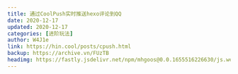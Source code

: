 ```yaml
---
title: 通过CoolPush实时推送hexo评论到QQ
date: 2020-12-17
updated: 2020-12-17
categories: [进阶玩法]
author: W4J1e
link: https://hin.cool/posts/cpush.html
backup: https://archive.vn/FUzTB
headimg: https://fastly.jsdelivr.net/npm/mhgoos@0.0.1655516226630/js.webp
---
```




